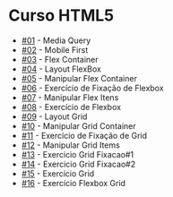 <h1>Curso HTML5</h1>

<ul>
  <li><a href="https://aleretamero.github.io/onebitcode/css3-moderno/01-media-query/">#01</a> - Media Query</li>
  <li><a href="https://aleretamero.github.io/onebitcode/css3-moderno/02-mobile-first/">#02</a> - Mobile First</li>
  <li><a href="https://aleretamero.github.io/onebitcode/css3-moderno/03-flex-container/">#03</a> - Flex Container</li>
  <li><a href="https://aleretamero.github.io/onebitcode/css3-moderno/04-layout-flexbox/">#04</a> - Layout FlexBox</li>
  <li><a href="https://aleretamero.github.io/onebitcode/css3-moderno/05-manipular-flex-container/">#05</a> - Manipular Flex Container</li>
  <li><a href="https://aleretamero.github.io/onebitcode/css3-moderno/06-exercicio-fixacao-flexbox/">#06</a> - Exercício de Fixação de Flexbox</li>
  <li><a href="https://aleretamero.github.io/onebitcode/css3-moderno/07-manipular-flex-items/">#07</a> - Manipular Flex Itens</li>
  <li><a href="https://aleretamero.github.io/onebitcode/css3-moderno/08-exercicio-flexbox/">#08</a> - Exercício de Flexbox</li>
  <li><a href="https://aleretamero.github.io/onebitcode/css3-moderno/09-layout-grid/">#09</a> - Layout Grid</li>
  <li><a href="https://aleretamero.github.io/onebitcode/css3-moderno/10-manipular-grid-container/">#10</a> - Manipular Grid Container</li>
  <li><a href="https://aleretamero.github.io/onebitcode/css3-moderno/11-exercicio-fixacao-grid/">#11</a> - Exercício de Fixação de Grid</li>
  <li><a href="https://aleretamero.github.io/onebitcode/css3-moderno/12-manipular-grid-items/">#12</a> - Manipular Grid Items</li>
  <li><a href="https://aleretamero.github.io/onebitcode/css3-moderno/13-exercicio-fixacao-grid-1/">#13</a> - Exercicio Grid Fixacao#1</li>
  <li><a href="https://aleretamero.github.io/onebitcode/css3-moderno/14-exercicio-fixacao-grid-2/">#14</a> - Exercicio Grid Fixacao#2</li>
  <li><a href="https://aleretamero.github.io/onebitcode/css3-moderno/15-exercicio-grid/">#15</a> - Exercício Grid</li>
  <li><a href="https://aleretamero.github.io/onebitcode/css3-moderno/16-exercicio-flexbox-grid/">#16</a> - Exercício Flexbox Grid</li>
</ul>
